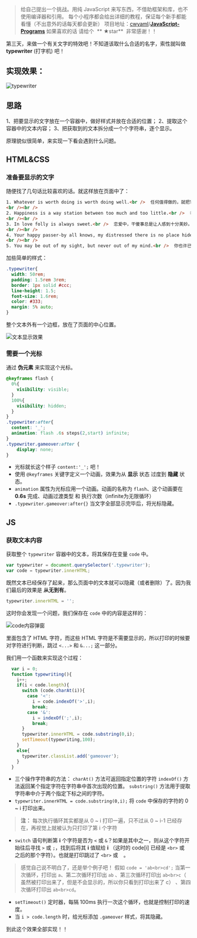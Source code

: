 > 给自己提出一个挑战。用纯 JavaScript 来写东西，不借助框架和库，也不使用编译器和引用。
> 每个小程序都会给出详细的教程，保证每个新手都能看懂（不出意外的话每天都会更新）
> 项目地址：[cwyaml](https://github.com/cwyaml)/**[JavaScript-Programs](https://github.com/cwyaml/JavaScript-Programs)**
> 如果喜欢的话 请给个  ** ★star**  非常感谢！！

第三天，来做一个有关文字的特效吧！不知道该取什么合适的名字，索性就叫做 **typewriter** (打字机) 吧！

## 实现效果：

![typewriter](http://upload-images.jianshu.io/upload_images/4030390-9747e6753c08577f.gif?imageMogr2/auto-orient/strip)

## 思路
1、把要显示的文字放在一个容器中，做好样式并放在合适的位置；
2、提取这个容器中的文本内容；
3、把获取到的文本拆分成一个个字符串，逐个显示。

原理貌似很简单，来实现一下看会遇到什么问题。

## HTML&CSS
### 准备要显示的文字
随便找了几句话比较喜欢的话。就这样放在页面中了：
``` html
1. Whatever is worth doing is worth doing well.<br />  任何值得做的，就把它做好。
<br /><br />
2. Happiness is a way station between too much and too little.<br />  幸福是太多和太少之间的一站。
<br /><br />
3. In love folly is always sweet.<br />  恋爱中，干傻事总是让人感到十分美妙。
<br /><br />
4. Your happy passer-by all knows, my distressed there is no place hides.<br />  你的幸福路人皆知，我的狼狈无处遁形。
<br /><br />
5. You may be out of my sight, but never out of my mind.<br />  你也许已走出我的视线，但从未走出我的思念。
```
加些简单的样式：
``` css
.typewriter{
  width: 50rem;
  padding: 1.5rem 3rem;
  border: 1px solid #ccc;
  line-height: 1.5;
  font-size: 1.6rem;
  color: #333;
  margin: 5% auto;
}
```
整个文本外有一个边框，放在了页面的中心位置。

![文本显示效果](http://upload-images.jianshu.io/upload_images/4030390-f3fa21949936aa56.png?imageMogr2/auto-orient/strip%7CimageView2/2/w/1240)

### 需要一个光标
通过 **伪元素** 来实现这个光标。
``` css
@keyframes flash {
  0%{
    visibility: visible;
  }
  100%{
    visibility: hidden;
  }
}
.typewriter:after{
  content: '_';
  animation: flash .6s steps(2,start) infinite;
}
.typewriter.gameover:after {
    display: none;
}
```
- 光标就长这个样子 `content:'_';` 吧！ 
- 使用 `@keyframes` 关键字定义一个动画，效果为从 **显示** 状态 过度到 **隐藏** 状态。
- `animation` 属性为光标应用一个动画。动画的名称为 `flash`、这个动画要在 **0.6s** 完成、动画过渡类型 和 执行次数（infinite为无限循环）
- `.typewriter.gameover:after{}` 当文字全部显示完毕后，将光标隐藏。

## JS

### 获取文本内容
获取整个 `typewriter` 容器中的文本，将其保存在变量 `code` 中。
``` js
var typewriter = document.querySelector('.typewriter');
var code = typewriter.innerHTML;
```
既然文本已经保存了起来，那么页面中的文本就可以隐藏（或者删除）了。因为我们最后的效果是 **从无到有**。
``` js
typewriter.innerHTML = '';
```

这时你会发现一个问题，我们保存在 `code` 中的内容是这样的：

![code内容弹窗](http://upload-images.jianshu.io/upload_images/4030390-a6b1ec5173a17541.png?imageMogr2/auto-orient/strip%7CimageView2/2/w/1240)

里面包含了 HTML 字符，而这些 HTML 字符是不需要显示的，所以打印的时候要对字符进行判断，跳过 `<...>` 和 `&...;` 这一部分。

我们用一个函数来实现这个过程：
``` js
  var i = 0;
  function typewriting(){
    i++;
    if(i < code.length){
      switch (code.charAt(i)){
        case '<':
          i = code.indexOf('>',i);
          break;
        case '&':
          i = indexOf(';',i);
          break;
      }
      typewriter.innerHTML = code.substring(0,i);
      setTimeout(typewriting,100);
    }
    else{
      typewriter.classList.add('gameover');
    }
  }
```
- 三个操作字符串的方法：
`charAt()` 方法可返回指定位置的字符
`indexOf()` 方法返回某个指定字符在字符串中首次出现的位置。
`substring()` 方法用于提取字符串中介于两个指定下标之间的字符。
- `typewriter.innerHTML = code.substring(0,i);` 将 `code` 中保存的字符的 0 ~ i 打印出来。

> **注：** 每次执行循环其实都是从 0 ~ i 打印一遍，只不过从 0 ~ i-1 已经存在，再视觉上就被认为只打印了第 i 个字符

- `switch` 语句判断第 **i** 个字符是否为 `<` 或 `&`？如果是其中之一，则从这个字符开始往后寻找 `>` 或 `;`，找到后将其 **i** 值赋给 **i** （这时的 code[i] 已经是 `<br>` 或 ` ` 之后的那个字符）。也就是打印跳过了 `<br>` 或 ` ` 。

> 感觉自己说不明白了，还是举个例子吧！
> 假如 `code = 'ab<br>cd';` 
> 当第一次循环，打印出 `a`、第二次循环打印出 `ab` 、第三次循环打印出 `ab<br>c`（<br>虽然被打印出来了，但是不会显示的，所以你只看到打印出来了 c） 、第四次循环打印出 `ab<br>cd`。

- `setTimeout()` 定时器，每隔 100ms 执行一次这个循环，也就是控制打印的速度。
- 当 `i > code.length` 时，给光标添加 `.gameover` 样式，将其隐藏。

到此这个效果全部实现！！
